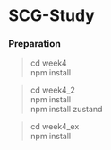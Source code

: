 # SCG-Study

### Preparation
> cd week4<br>
> npm install

>cd week4_2<br>
>npm install<br>
>npm install zustand

>cd week4_ex<br>
>npm install
